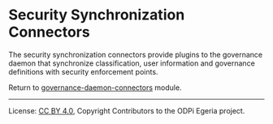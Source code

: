 <!-- SPDX-License-Identifier: Apache-2.0 -->
  
# Security Synchronization Connectors

The security synchronization connectors provide plugins to the governance daemon
that synchronize classification, user information and governance definitions
with security enforcement points.

Return to [governance-daemon-connectors](..) module.

----
License: [CC BY 4.0](https://creativecommons.org/licenses/by/4.0/),
Copyright Contributors to the ODPi Egeria project.